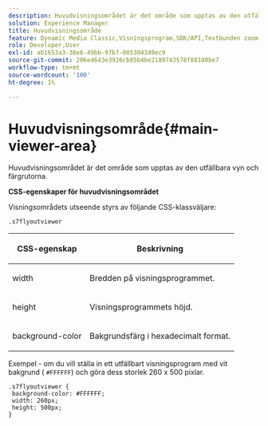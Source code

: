 ```yaml
---
description: Huvudvisningsområdet är det område som upptas av den utfällbara vyn och färgrutorna.
solution: Experience Manager
title: Huvudvisningsområde
feature: Dynamic Media Classic,Visningsprogram,SDK/API,Textbunden zoom
role: Developer,User
exl-id: ab1653a3-38e6-49bb-97b7-005304349ec9
source-git-commit: 206e4643e3926cb85b4be2189743578f88180be7
workflow-type: tm+mt
source-wordcount: '100'
ht-degree: 1%

---
```


# Huvudvisningsområde{#main-viewer-area}

Huvudvisningsområdet är det område som upptas av den utfällbara vyn och färgrutorna.

<!--<a id="section_061E550C1C1D4DB2BD663A898895B38C"></a>-->

**CSS-egenskaper för huvudvisningsområdet**

Visningsområdets utseende styrs av följande CSS-klassväljare:

```
.s7flyoutviewer
```

<table id="table_94EE3F5BBE4547C0B4943471CEE7EDE4"> 
 <thead> 
  <tr> 
   <th colname="col1" class="entry"> <p> CSS-egenskap </p> </th> 
   <th colname="col2" class="entry"> <p>Beskrivning </p> </th> 
  </tr> 
 </thead>
 <tbody> 
  <tr> 
   <td colname="col1"> <p> <span class="codeph"> width </span> </p> </td> 
   <td colname="col2"> <p>Bredden på visningsprogrammet. </p> </td> 
  </tr> 
  <tr> 
   <td colname="col1"> <p> <span class="codeph"> height  </span> </p> </td> 
   <td colname="col2"> <p>Visningsprogrammets höjd. </p> </td> 
  </tr> 
  <tr> 
   <td colname="col1"> <p> <span class="codeph"> background-color  </span> </p> </td> 
   <td colname="col2"> <p> Bakgrundsfärg i hexadecimalt format. </p> </td> 
  </tr> 
 </tbody> 
</table>

Exempel - om du vill ställa in ett utfällbart visningsprogram med vit bakgrund ( `#FFFFFF`) och göra dess storlek 260 x 500 pixlar.

```
.s7flyoutviewer { 
 background-color: #FFFFFF; 
 width: 260px; 
 height: 500px;  
}
```
